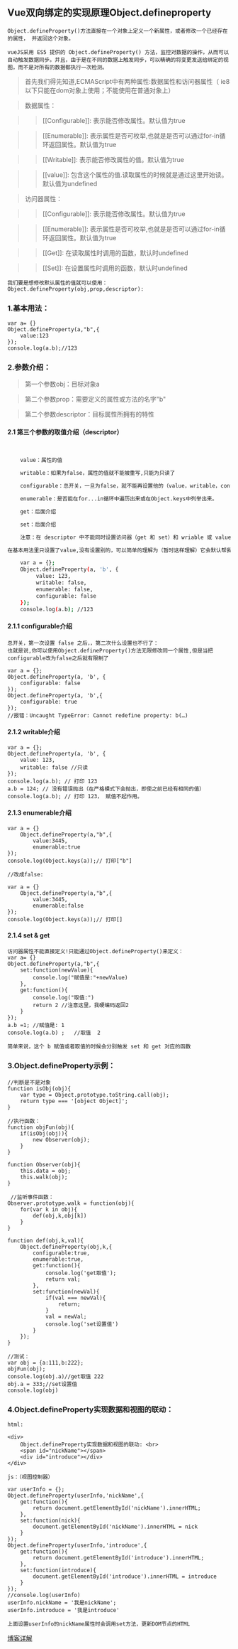 ## Vue双向绑定的实现原理Object.defineproperty

    Object.defineProperty()方法直接在一个对象上定义一个新属性，或者修改一个已经存在的属性， 并返回这个对象。

    vueJS采用 ES5 提供的 Object.defineProperty() 方法，监控对数据的操作，从而可以自动触发数据同步。并且，由于是在不同的数据上触发同步，可以精确的将变更发送给绑定的视图，而不是对所有的数据都执行一次检测。

>  首先我们得先知道,ECMAScript中有两种属性:数据属性和访问器属性（ ie8以下只能在dom对象上使用；不能使用在普通对象上）

>数据属性：

>>    [[Configurable]]: 表示能否修改属性。默认值为true

>>    [[Enumerable]]: 表示属性是否可枚举,也就是是否可以通过for-in循环返回属性。默认值为true

>>    [[Writable]]: 表示能否修改属性的值。默认值为true

>>    [[value]]: 包含这个属性的值.读取属性的时候就是通过这里开始读。默认值为undefined

>访问器属性：

>>    [[Configurable]]: 表示能否修改属性。默认值为true

>>    [[Enumerable]]: 表示属性是否可枚举,也就是是否可以通过for-in循环返回属性。默认值为true

>>    [[Get]]: 在读取属性时调用的函数，默认时undefined

>>    [[Set]]: 在设置属性时调用的函数，默认时undefined

    我们要是想修改默认属性的值就可以使用：
    Object.defineProperty(obj,prop,descriptor):


### 1.基本用法：

    var a= {}
    Object.defineProperty(a,"b",{
        value:123
    });
    console.log(a.b);//123

### 2.参数介绍：

> 第一个参数obj：目标对象a

> 第二个参数prop：需要定义的属性或方法的名字"b"

> 第二个参数descriptor：目标属性所拥有的特性

#### 2.1 第三个参数的取值介绍（descriptor）
```bash

  
    value：属性的值

    writable：如果为false，属性的值就不能被重写,只能为只读了

    configurable：总开关，一旦为false，就不能再设置他的（value，writable，configurable）

    enumerable：是否能在for...in循环中遍历出来或在Object.keys中列举出来。

    get：后面介绍

    set：后面介绍

    注意：在 descriptor 中不能同时设置访问器（get 和 set）和 wriable 或 value，否则会错，就是说用 get 和 set，就不能用 writable 或 value 中的任何一个

在基本用法里只设置了value,没有设置别的，可以简单的理解为（暂时这样理解）它会默认帮我们把writable，configurable，enumerable。都设上值，而且值还都是false。（仅限于第一次设置的时候）,等同于以下代码：

    var a = {}; 
    Object.defineProperty(a, 'b', {
         value: 123, 
         writable: false, 
         enumerable: false, 
         configurable: false 
    }); 
    console.log(a.b); //123
```
####  2.1.1 configurable介绍
    总开关，第一次设置 false 之后，，第二次什么设置也不行了：
    也就是说,你可以使用Object.defineProperty()方法无限修改同一个属性,但是当把configurable改为false之后就有限制了
    
    var a = {};
    Object.defineProperty(a, 'b', { 
        configurable: false
    }); 
    Object.defineProperty(a, 'b',{ 
        configurable: true 
    });
    //报错：Uncaught TypeError: Cannot redefine property: b(…) 

####  2.1.2 writable介绍

    var a = {}; 
    Object.defineProperty(a, 'b', { 
        value: 123,
        writable: false //只读
    });
    console.log(a.b); // 打印 123 
    a.b = 124; // 没有错误抛出（在严格模式下会抛出，即使之前已经有相同的值） 
    console.log(a.b); // 打印 123， 赋值不起作用。

#### 2.1.3 enumerable介绍

    var a = {}
        Object.defineProperty(a,"b",{
            value:3445,
            enumerable:true
    });
    console.log(Object.keys(a));// 打印["b"]

    //改成false:

    var a = {}
        Object.defineProperty(a,"b",{
            value:3445,
            enumerable:false
    });
    console.log(Object.keys(a));// 打印[]

#### 2.1.4 set & get 

    访问器属性不能直接定义!只能通过Object.defineProperty()来定义：
    var a= {}
    Object.defineProperty(a,"b",{
        set:function(newValue){
            console.log("赋值是:"+newValue)
        },
        get:function(){
            console.log("取值:")
            return 2 //注意这里，我硬编码返回2
        }
    });
    a.b =1; //赋值是: 1
    console.log(a.b) ;   //取值  2  

    简单来说，这个 b 赋值或者取值的时候会分别触发 set 和 get 对应的函数


### 3.Object.defineProperty示例：  

    //判断是不是对象
    function isObj(obj){
        var type = Object.prototype.toString.call(obj);
        return type === '[object Object]';
    }
     
    //执行函数：
    function objFun(obj){
        if(isObj(obj)){
            new Observer(obj);
        }
    }

    function Observer(obj){
        this.data = obj;
        this.walk(obj);
    }

     //监听事件函数：
    Observer.prototype.walk = function(obj){
        for(var k in obj){
            def(obj,k,obj[k])
        }
    }

    function def(obj,k,val){
        Object.defineProperty(obj,k,{
            configurable:true,
            enumerable:true,
            get:function(){
                console.log('get取值');
                return val;
            },
            set:function(newVal){
                if(val === newVal){
                    return;
                }
                val = newVal;
                console.log('set设置值')
            }
        });
    }

    //测试：
    var obj = {a:111,b:222};
    objFun(obj);
    console.log(obj.a)//get取值 222
    obj.a = 333;//set设置值
    console.log(obj) 


### 4.Object.defineProperty实现数据和视图的联动：  

    html:
    
    <div>
        Object.defineProperty实现数据和视图的联动: <br>
        <span id="nickName"></span>
        <div id="introduce"></div>
    </div>

    js：（视图控制器）

    var userInfo = {};
    Object.defineProperty(userInfo,'nickName',{
        get:function(){
            return document.getElementById('nickName').innerHTML;
        },
        set:function(nick){
            document.getElementById('nickName').innerHTML = nick
        }
    });
    Object.defineProperty(userInfo,'introduce',{
        get:function(){
            return document.getElementById('introduce').innerHTML;
        },
        set:function(introduce){
            document.getElementById('introduce').innerHTML = introduce
        }
    });
    //console.log(userInfo)
    userInfo.nickName = '我是nickName';
    userInfo.introduce = '我是introduce'

    上面设置userInfo的nickName属性时会调用set方法，更新DOM节点的HTML



[ 博客详解 ](https://segmentfault.com/a/1190000013035407)<br />


